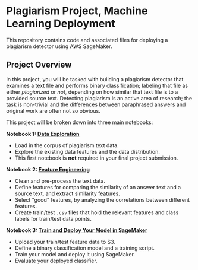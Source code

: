 # Plagiarism Project, Machine Learning Deployment

This repository contains code and associated files for deploying a plagiarism detector using AWS SageMaker.

## Project Overview

In this project, you will be tasked with building a plagiarism detector that examines a text file and performs binary classification; labeling that file as either *plagiarized* or *not*, depending on how similar that text file is to a provided source text. Detecting plagiarism is an active area of research; the task is non-trivial and the differences between paraphrased answers and original work are often not so obvious.

This project will be broken down into three main notebooks:

**Notebook 1: [Data Exploration](1_Data_Exploration.ipynb)**
* Load in the corpus of plagiarism text data.
* Explore the existing data features and the data distribution.
* This first notebook is **not** required in your final project submission.

**Notebook 2: [Feature Engineering](2_Plagiarism_Feature_Engineering.ipynb)**

* Clean and pre-process the text data.
* Define features for comparing the similarity of an answer text and a source text, and extract similarity features.
* Select "good" features, by analyzing the correlations between different features.
* Create train/test `.csv` files that hold the relevant features and class labels for train/test data points.

**Notebook 3: [Train and Deploy Your Model in SageMaker](3_Training_a_Model.ipynb)**

* Upload your train/test feature data to S3.
* Define a binary classification model and a training script.
* Train your model and deploy it using SageMaker.
* Evaluate your deployed classifier.


